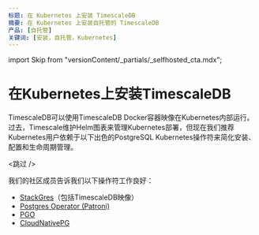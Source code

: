 ```yaml
---
标题: 在 Kubernetes 上安装 TimescaleDB
摘要: 在 Kubernetes 上安装自托管的 TimescaleDB
产品: [自托管]
关键词: [安装，自托管，Kubernetes]
---
```


import Skip from "versionContent/_partials/_selfhosted_cta.mdx";

# 在Kubernetes上安装TimescaleDB

TimescaleDB可以使用TimescaleDB Docker容器映像在Kubernetes内部运行。
过去，Timescale维护Helm图表来管理Kubernetes部署，但现在我们推荐Kubernetes用户依赖于以下出色的PostgreSQL Kubernetes操作符来简化安装、配置和生命周期管理。

<跳过 />

我们的社区成员告诉我们以下操作符工作良好：

- [StackGres][stackgres]（包括TimescaleDB映像）
- [Postgres Operator (Patroni)][patroni] 
- [PGO][pgo]
- [CloudNativePG][cnpg]

[stackgres]: https://github.com/ongres/stackgres 
[patroni]: https://github.com/zalando/postgres-operator 
[pgo]: https://github.com/CrunchyData/postgres-operator 
[cnpg]: https://github.com/cloudnative-pg/cloudnative-pg



